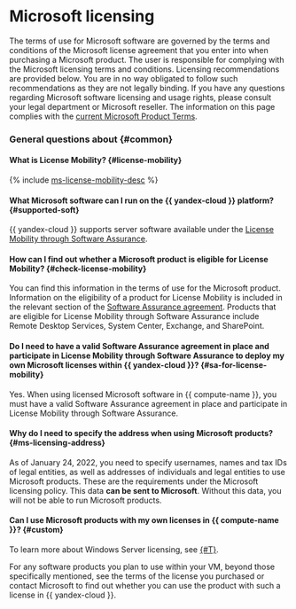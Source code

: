 # Microsoft licensing

The terms of use for Microsoft software are governed by the terms and conditions of the Microsoft license agreement that you enter into when purchasing a Microsoft product. The user is responsible for complying with the Microsoft licensing terms and conditions. Licensing recommendations are provided below. You are in no way obligated to follow such recommendations as they are not legally binding. If you have any questions regarding Microsoft software licensing and usage rights, please consult your legal department or Microsoft reseller. The information on this page complies with the [current Microsoft Product Terms](https://www.microsoft.com/en-us/licensing/product-licensing/products).

### General questions about {#common}

#### What is License Mobility? {#license-mobility}

{% include [ms-license-mobility-desc](../../_includes/ms-license-mobility-desc.md) %}

#### What Microsoft software can I run on the {{ yandex-cloud }} platform? {#supported-soft}

{{ yandex-cloud }} supports server software available under the [License Mobility through Software Assurance](https://www.microsoft.com/en-us/licensing/licensing-programs/software-assurance-license-mobility).


#### How can I find out whether a Microsoft product is eligible for License Mobility? {#check-license-mobility}

You can find this information in the terms of use for the Microsoft product. Information on the eligibility of a product for License Mobility is included in the relevant section of the [Software Assurance agreement](https://www.microsoft.com/en-us/licensing/licensing-programs/software-assurance-license-mobility). Products that are eligible for License Mobility through Software Assurance include Remote Desktop Services, System Center, Exchange, and SharePoint.


#### Do I need to have a valid Software Assurance agreement in place and participate in License Mobility through Software Assurance to deploy my own Microsoft licenses within {{ yandex-cloud }}? {#sa-for-license-mobility}

Yes. When using licensed Microsoft software in {{ compute-name }}, you must have a valid Software Assurance agreement in place and participate in License Mobility through Software Assurance.

#### Why do I need to specify the address when using Microsoft products? {#ms-licensing-address}

As of January 24, 2022, you need to specify usernames, names and tax IDs of legal entities, as well as addresses of individuals and legal entities to use Microsoft products. These are the requirements under the Microsoft licensing policy. This data **can be sent to Microsoft**. Without this data, you will not be able to run Microsoft products.

#### Can I use Microsoft products with my own licenses in {{ compute-name }}? {#custom}

To learn more about Windows Server licensing, see [{#T}](../../microsoft/byol.md).

For any software products you plan to use within your VM, beyond those specifically mentioned, see the terms of the license you purchased or contact Microsoft to find out whether you can use the product with such a license in {{ yandex-cloud }}.